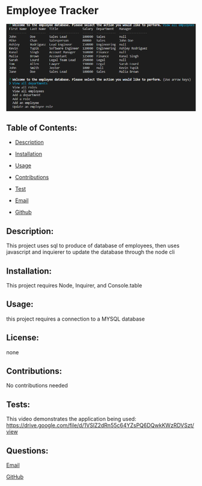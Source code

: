 
  # Employee Tracker

![Screenshot](Screenshot.png "My screenshot")  


  ## Table of Contents:

  * [Description](#Description)

  * [Installation](#Installation)

  * [Usage](#Usage)

  * [Contributions](#Contributions)

  * [Test](#Tests)

  * [Email](#Questions)

  * [Github](#Questions)

  ## Description: 
  This project uses sql to produce of database of employees, then uses javascript and inquierer to update the database through the node cli

  ## Installation: 
  This project requires Node, Inquirer, and Console.table
  
  ## Usage: 
  this project requires a connection to a MYSQL database

  ## License:
  none 
  

  ## Contributions: 
  No contributions needed

  ## Tests: 
  This video demonstrates the application being used: https://drive.google.com/file/d/1VSlZ2dRn55c64YZsPQ6DQwkKWzRDVSzt/view

  ## Questions:

  [Email](mailto:gabeab34@gmail.com)

  [GitHub](https://github.com/gabeab34)

